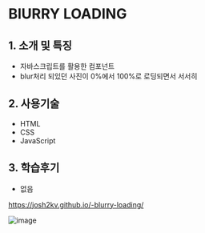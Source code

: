 # BlURRY LOADING

## 1. 소개 및 특징
- 자바스크립트를 활용한 컴포넌트
- blur처리 되있던 사진이 0%에서 100%로 로딩되면서 서서히 

## 2. 사용기술
- HTML
- CSS
- JavaScript

## 3. 학습후기
- 없음

https://josh2kv.github.io/-blurry-loading/

![image](https://user-images.githubusercontent.com/79514508/113298109-14c91d00-92c1-11eb-9192-0fb695a2d3e2.png)

